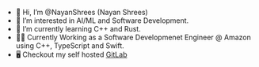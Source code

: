 - 👋 Hi, I’m @NayanShrees (Nayan Shrees)
- 👀 I’m interested in AI/ML and Software Development.
- 🌱 I’m currently learning C++ and Rust.
- 👨‍💻 Currently Working as a Software Developmenet Engineer @ Amazon using C++, TypeScript and Swift.
- 🖥️ Checkout my self hosted [GitLab](https://gitlab.nayanshrees.com)

<!---
NayanShrees/NayanShrees is a ✨ special ✨ repository because its `README.md` (this file) appears on your GitHub profile.
You can click the Preview link to take a look at your changes.
--->
